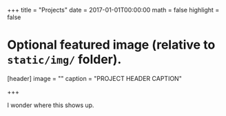 +++
title = "Projects"
date = 2017-01-01T00:00:00
math = false
highlight = false

# Optional featured image (relative to `static/img/` folder).
[header]
image = ""
caption = "PROJECT HEADER CAPTION"

+++

I wonder where this shows up.
